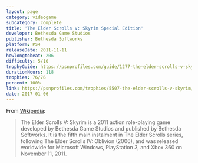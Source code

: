 ```yaml
---
layout: page
category: videogame
subcategory: complete
title: 'The Elder Scrolls V: Skyrim Special Edition'
developer: Bethesda Game Studios
publisher: Bethesda Softworks
platform: PS4
releaseDate: 2011-11-11
howlongtobeat: 206
difficulty: 5/10
trophyGuide: https://psnprofiles.com/guide/1277-the-elder-scrolls-v-skyrim-trophy-guide
durationHours: 118
trophies: 76/76
percent: 100%
link: https://psnprofiles.com/trophies/5507-the-elder-scrolls-v-skyrim/barrelofjuice
date: 2017-01-06
---
```


From [Wikipedia](https://en.wikipedia.org/wiki/The_Elder_Scrolls_V:_Skyrim):

> The Elder Scrolls V: Skyrim is a 2011 action role-playing game developed by Bethesda Game Studios and published by Bethesda Softworks. It is the fifth main instalment in The Elder Scrolls series, following The Elder Scrolls IV: Oblivion (2006), and was released worldwide for Microsoft Windows, PlayStation 3, and Xbox 360 on November 11, 2011.
